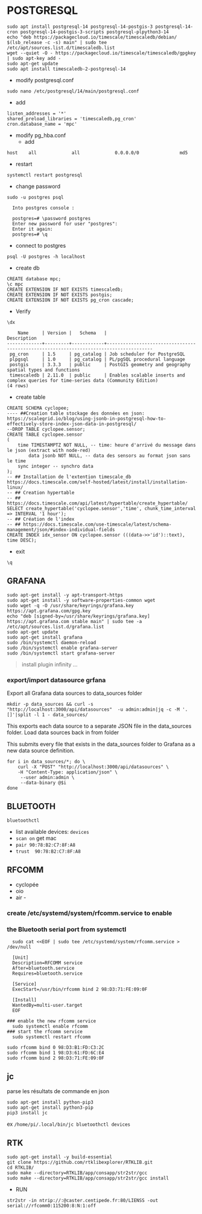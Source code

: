 # POSTGRESQL
```
sudo apt install postgresql-14 postgresql-14-postgis-3 postgresql-14-cron postgresql-14-postgis-3-scripts postgresql-plpython3-14
echo "deb https://packagecloud.io/timescale/timescaledb/debian/ $(lsb_release -c -s) main" | sudo tee /etc/apt/sources.list.d/timescaledb.list
wget --quiet -O - https://packagecloud.io/timescale/timescaledb/gpgkey | sudo apt-key add -
sudo apt-get update
sudo apt install timescaledb-2-postgresql-14
```
* modify postgresql.conf
```
sudo nano /etc/postgresql/14/main/postgresql.conf
```
* add
```
listen_addresses = '*'
shared_preload_libraries = 'timescaledb,pg_cron'
cron.database_name = 'mpc'
```
* modify pg_hba.conf
  * add
```
host    all             all             0.0.0.0/0               md5
```
  * restart
```
systemctl restart postgresql
```
* change password
```
sudo -u postgres psql

  Into postgres console :

  postgres=# \password postgres
  Enter new password for user "postgres":
  Enter it again:
  postgres=# \q

```
* connect to postgres
```
psql -U postgres -h localhost
```
* create db
```
CREATE database mpc;
\c mpc
CREATE EXTENSION IF NOT EXISTS timescaledb;
CREATE EXTENSION IF NOT EXISTS postgis;
CREATE EXTENSION IF NOT EXISTS pg_cron cascade;
```
* Verify

```\dx```

```                                                List of installed extensions
    Name     | Version |   Schema   |                                      Description                                      
-------------+---------+------------+---------------------------------------------------------------------------------------
 pg_cron     | 1.5     | pg_catalog | Job scheduler for PostgreSQL
 plpgsql     | 1.0     | pg_catalog | PL/pgSQL procedural language
 postgis     | 3.3.3   | public     | PostGIS geometry and geography spatial types and functions
 timescaledb | 2.11.0  | public     | Enables scalable inserts and complex queries for time-series data (Community Edition)
(4 rows)
```

* create table

```
CREATE SCHEMA cyclopee;
---- ##Creation table stockage des données en json: https://scalegrid.io/blog/using-jsonb-in-postgresql-how-to-effectively-store-index-json-data-in-postgresql/
--DROP TABLE cyclopee.sensor;
CREATE TABLE cyclopee.sensor
(
	time TIMESTAMPTZ NOT NULL, -- time: heure d'arrivé du message dans le json (extract with node-red)
        data jsonb NOT NULL, -- data des sensors au format json sans le time
	sync integer -- synchro data
);
-- ## Installation de l'extention timescale_db https://docs.timescale.com/self-hosted/latest/install/installation-linux/
-- ## Creation hypertable
-- ## https://docs.timescale.com/api/latest/hypertable/create_hypertable/
SELECT create_hypertable('cyclopee.sensor','time', chunk_time_interval => INTERVAL '1 hour');
-- ## Création de l'index
-- ## https://docs.timescale.com/use-timescale/latest/schema-management/json/#index-individual-fields
CREATE INDEX idx_sensor ON cyclopee.sensor (((data->>'id')::text), time DESC);
```

* exit

```\q```

## GRAFANA

```
sudo apt-get install -y apt-transport-https
sudo apt-get install -y software-properties-common wget
sudo wget -q -O /usr/share/keyrings/grafana.key https://apt.grafana.com/gpg.key
echo "deb [signed-by=/usr/share/keyrings/grafana.key] https://apt.grafana.com stable main" | sudo tee -a /etc/apt/sources.list.d/grafana.list
sudo apt-get update
sudo apt-get install grafana
sudo /bin/systemctl daemon-reload
sudo /bin/systemctl enable grafana-server
sudo /bin/systemctl start grafana-server
```
> install plugin infinity ...

### export/import datasource grfana
> 
Export all Grafana data sources to data_sources folder

```mkdir -p data_sources && curl -s "http://localhost:3000/api/datasources"  -u admin:admin|jq -c -M '.[]'|split -l 1 - data_sources/```

This exports each data source to a separate JSON file in the data_sources folder.
Load data sources back in from folder

This submits every file that exists in the data_sources folder to Grafana as a new data source definition.

```
for i in data_sources/*; do \
	curl -X "POST" "http://localhost:3000/api/datasources" \
    -H "Content-Type: application/json" \
     --user admin:admin \
     --data-binary @$i
done
```

## BLUETOOTH

```bluetoothctl```

* list available devices: ```devices```
* ```scan on``` get mac
* ```pair 90:78:B2:C7:8F:A8```
* ```trust  90:78:B2:C7:8F:A8```

## RFCOMM

* cyclopée
* oio
* air -

### create /etc/systemd/system/rfcomm.service to enable
### the Bluetooth serial port from systemctl

```
  sudo cat <<EOF | sudo tee /etc/systemd/system/rfcomm.service > /dev/null
```

```
  [Unit]
  Description=RFCOMM service
  After=bluetooth.service
  Requires=bluetooth.service

  [Service]
  ExecStart=/usr/bin/rfcomm bind 2 98:D3:71:FE:09:0F

  [Install]
  WantedBy=multi-user.target
  EOF

### enable the new rfcomm service
  sudo systemctl enable rfcomm
### start the rfcomm service
  sudo systemctl restart rfcomm
```

```
sudo rfcomm bind 0 98:D3:B1:FD:C3:2C
sudo rfcomm bind 1 98:D3:61:FD:6C:E4
sudo rfcomm bind 2 98:D3:71:FE:09:0F
```

## jc

parse les résultats de commande en json

```
sudo apt-get install python-pip3
sudo apt-get install python3-pip
pip3 install jc
```
ex ```/home/pi/.local/bin/jc bluetoothctl devices```


## RTK

```
sudo apt-get install -y build-essential
git clone https://github.com/rtklibexplorer/RTKLIB.git
cd RTKLIB/
sudo make --directory=RTKLIB/app/consapp/str2str/gcc
sudo make --directory=RTKLIB/app/consapp/str2str/gcc install
```

* RUN

```
str2str -in ntrip://:@caster.centipede.fr:80/LIENSS -out serial://rfcomm0:115200:8:N:1:off
```
